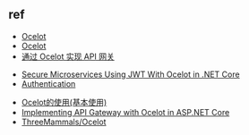 



## ref
+ [Ocelot](https://github.com/ThreeMammals/Ocelot)
+ [Ocelot](https://ocelot.readthedocs.io/en/latest/)
+ [通过 Ocelot 实现 API 网关](https://learn.microsoft.com/zh-cn/dotnet/architecture/microservices/multi-container-microservice-net-applications/implement-api-gateways-with-ocelot)
<!-- auth -->
+ [Secure Microservices Using JWT With Ocelot in .NET Core](https://code-maze.com/dotnetcore-secure-microservices-jwt-ocelot/)
+ [Authentication](https://ocelot.readthedocs.io/en/latest/features/authentication.html)

<!-- sample -->
+ [Ocelot的使用(基本使用)](https://blog.csdn.net/sammy520/article/details/109934363)
+ [Implementing API Gateway with Ocelot in ASP.NET Core](https://code-maze.com/aspnetcore-api-gateway-with-ocelot/)
+ [ThreeMammals/Ocelot](https://github.com/ThreeMammals/Ocelot/blob/develop/samples/AdministrationApi/Program.cs)